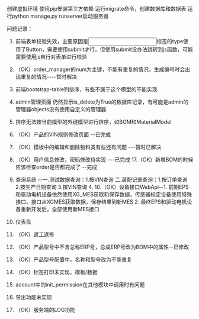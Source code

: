 创建虚拟环境
使用pip安装第三方依赖
运行migrate命令，创建数据库和数据表
运行python manage.py runserver启动服务器

问题记录：
1. 前端表单校验失效，主要原因是<Input>标签的type使用了Button，需要使用submit才行，但使用submit没办法跳转到js函数，可能需要使用js自行对表单进行校验
2. （OK）order_manager的num为主键，不能有重复的情况，生成编号时会出现重复的情况----暂时解决
3. 前端bootstrap-table列排序，有些不属于这个模型的不能实现
4. admin管理页面 仍然显示is_delete为True的数据库记录，有可能是admin的管理器objects没有使用自定义的管理器
5. 排序无法按当前模型的外键模型进行排序，如BOM和MaterialModel
6. （OK）产品的VIN规则修改页面 --已完成
7. （OK）模板中的编辑和删除物料类有些还有问题 ---暂时已解决
8. （OK）用户信息修改，密码修改待实现 ---已完成
17.（OK）新增BOM的时候应该检查order是否都完成了  --完成

9. 查询系统 --一.测试数据查询：1.按VIN查询 二.装配记录查询：1.按订单查询 2.按生产日期查询 3.按VIN查询 4.
10.（OK）设备接口WebApi--1. 前期EPS和驱动电机设备依然使用XG_MES获取和保存数据，传感器标定设备使用特殊接口，接口从XGMES获取数据，保存结果到新MES
                       2. 最终EPS和驱动电机设备重新开发后，全部使用新MES接口
11. 仪表盘
12. （OK）返工返修
13. （OK）产品型号中不含总称ERP号，总成ERP号改为BOM中的属性--已修改
14. （OK）产品型号配置中，名称和型号改为不能重复
15. （OK）标签打印未实现，模板/数据
16. account中的init_permission在其他模块中调用时有问题
17. 导出功能未实现
18. （OK）服务端的LOG功能



